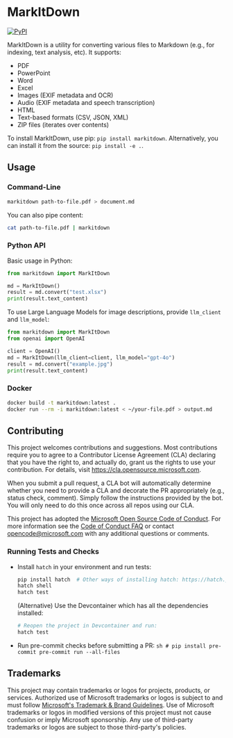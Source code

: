 # MarkItDown

[![PyPI](https://img.shields.io/pypi/v/markitdown.svg)](https://pypi.org/project/markitdown/)

MarkItDown is a utility for converting various files to Markdown (e.g., for indexing, text analysis, etc).
It supports:
- PDF
- PowerPoint
- Word
- Excel
- Images (EXIF metadata and OCR)
- Audio (EXIF metadata and speech transcription)
- HTML
- Text-based formats (CSV, JSON, XML)
- ZIP files (iterates over contents)

To install MarkItDown, use pip: `pip install markitdown`. Alternatively, you can install it from the source: `pip install -e .`.

## Usage

### Command-Line

```bash
markitdown path-to-file.pdf > document.md
```

You can also pipe content:

```bash
cat path-to-file.pdf | markitdown
```

### Python API

Basic usage in Python:

```python
from markitdown import MarkItDown

md = MarkItDown()
result = md.convert("test.xlsx")
print(result.text_content)
```

To use Large Language Models for image descriptions, provide `llm_client` and `llm_model`:

```python
from markitdown import MarkItDown
from openai import OpenAI

client = OpenAI()
md = MarkItDown(llm_client=client, llm_model="gpt-4o")
result = md.convert("example.jpg")
print(result.text_content)
```

### Docker

```sh
docker build -t markitdown:latest .
docker run --rm -i markitdown:latest < ~/your-file.pdf > output.md
```

## Contributing

This project welcomes contributions and suggestions.  Most contributions require you to agree to a
Contributor License Agreement (CLA) declaring that you have the right to, and actually do, grant us
the rights to use your contribution. For details, visit https://cla.opensource.microsoft.com.

When you submit a pull request, a CLA bot will automatically determine whether you need to provide
a CLA and decorate the PR appropriately (e.g., status check, comment). Simply follow the instructions
provided by the bot. You will only need to do this once across all repos using our CLA.

This project has adopted the [Microsoft Open Source Code of Conduct](https://opensource.microsoft.com/codeofconduct/).
For more information see the [Code of Conduct FAQ](https://opensource.microsoft.com/codeofconduct/faq/) or
contact [opencode@microsoft.com](mailto:opencode@microsoft.com) with any additional questions or comments.

### Running Tests and Checks

- Install `hatch` in your environment and run tests:
    ```sh
    pip install hatch  # Other ways of installing hatch: https://hatch.pypa.io/dev/install/
    hatch shell
    hatch test
    ```

  (Alternative) Use the Devcontainer which has all the dependencies installed:
    ```sh
    # Reopen the project in Devcontainer and run:
    hatch test
    ```

- Run pre-commit checks before submitting a PR:
        ```sh
        # pip install pre-commit
        pre-commit run --all-files
        ```

## Trademarks

This project may contain trademarks or logos for projects, products, or services. Authorized use of Microsoft
trademarks or logos is subject to and must follow
[Microsoft's Trademark & Brand Guidelines](https://www.microsoft.com/en-us/legal/intellectualproperty/trademarks/usage/general).
Use of Microsoft trademarks or logos in modified versions of this project must not cause confusion or imply Microsoft sponsorship.
Any use of third-party trademarks or logos are subject to those third-party's policies.
